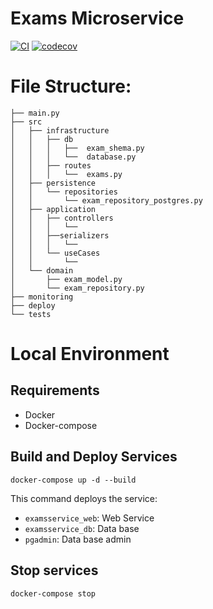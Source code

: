 # Exams Microservice

[![CI](https://github.com/Ubademy-G3/exams.service/actions/workflows/default.yml/badge.svg)](https://github.com/Ubademy-G3/exams.service/actions/workflows/default.yml)
[![codecov](https://codecov.io/gh/Ubademy-G3/exams.service/branch/main/graph/badge.svg?token=A3547H62WC)](https://codecov.io/gh/Ubademy-G3/exams.service)

# File Structure:
```tree
├── main.py
├── src
│   ├── infrastructure
│   │   ├── db
│   │   │   ├──  exam_shema.py 
│   │   │   └──  database.py 
│   │   ├── routes
│   │   │   └──  exams.py
│   ├── persistence
│   │   └── repositories
│   │       └── exam_repository_postgres.py
│   ├── application
│   │   ├── controllers
│   │   │   └── 
│   │   ├──serializers
│   │   │   └── 
│   │   └── useCases
│   │       └── 
│   └── domain
│       ├── exam_model.py
│       └── exam_repository.py
├── monitoring
├── deploy
└── tests
```

# Local Environment 

## Requirements 

* Docker
* Docker-compose

## Build and Deploy Services

```docker-compose up -d --build```

This command deploys the service:

* `examsservice_web`: Web Service
* `examsservice_db`: Data base
* `pgadmin`: Data base admin

## Stop services

```docker-compose stop```
